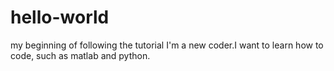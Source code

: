 # hello-world
my beginning of following the tutorial
I'm a new coder.I want to learn how to code, such as matlab and python.
